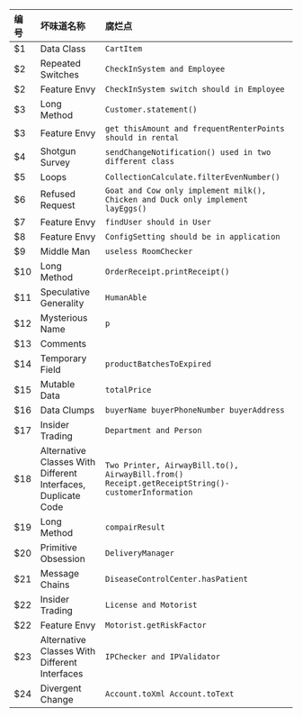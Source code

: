 | 编号 | 坏味道名称 | 腐烂点 |
|:-------------|:---------------|:-------------|
| $1 | Data Class | `CartItem` |
| $2 | Repeated Switches | `CheckInSystem and Employee` |
| $2 | Feature Envy | `CheckInSystem switch should in Employee` |
| $3 | Long Method | `Customer.statement()` |
| $3 | Feature Envy | `get thisAmount and frequentRenterPoints should in rental` |
| $4 | Shotgun Survey | `sendChangeNotification() used in two different class` |
| $5 | Loops | `CollectionCalculate.filterEvenNumber()` |
| $6 | Refused Request | `Goat and Cow only implement milk(), Chicken and Duck only implement layEggs() ` |
| $7 | Feature Envy | `findUser should in User`|
| $8 | Feature Envy  | `ConfigSetting should be in application` |
| $9 | Middle Man  | `useless RoomChecker` |
| $10 | Long Method  | `OrderReceipt.printReceipt()` |
| $11 | Speculative Generality  | `HumanAble` |
| $12 | Mysterious Name | `p` |
| $13 | Comments  |  |
| $14 | Temporary Field  | `productBatchesToExpired` |
| $15 | Mutable Data  | `totalPrice` |
| $16 | Data Clumps  | `buyerName buyerPhoneNumber buyerAddress` |
| $17 | Insider Trading  | `Department and Person` |
| $18 | Alternative Classes With Different Interfaces, Duplicate Code  | `Two Printer, AirwayBill.to(), AirwayBill.from() Receipt.getReceiptString()-customerInformation` |
| $19 | Long Method  | `compairResult` |
| $20 | Primitive Obsession  | `DeliveryManager` |
| $21 | Message Chains  | `DiseaseControlCenter.hasPatient` |
| $22 | Insider Trading  | `License and Motorist` |
| $22 | Feature Envy  | `Motorist.getRiskFactor` |
| $23 | Alternative Classes With Different Interfaces | `IPChecker and IPValidator` |
| $24 | Divergent Change | `Account.toXml Account.toText` |

